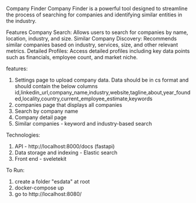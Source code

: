 Company Finder
Company Finder is a powerful tool designed to streamline the process of searching for companies and identifying similar entities in the industry. 

Features
Company Search: Allows users to search for companies by name, location, industry, and size.
Similar Company Discovery: Recommends similar companies based on industry, services, size, and other relevant metrics.
Detailed Profiles: Access detailed profiles including key data points such as financials, employee count, and market niche.

features:
1) Settings page to upload company data. Data should be in cs format and should contain the below columns
   id,linkedin_url,company_name,industry,website,tagline,about,year_founded,locality,country,current_employee_estimate,keywords
2) companies page that displays all companies
3) Search by company name
4) Company detail page
5) Similar companies - keyword and industry-based search


Technologies:
1) API - http://localhost:8000/docs (fastapi)
2) Data storage and indexing - Elastic search
3) Front end - sveletekit


To Run:
1) create a folder "esdata" at root
2) docker-compose up
3) go to http://localhost:8080/
